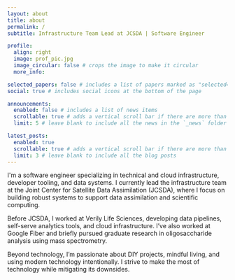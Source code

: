 ```yaml
---
layout: about
title: about
permalink: /
subtitle: Infrastructure Team Lead at JCSDA | Software Engineer

profile:
  align: right
  image: prof_pic.jpg
  image_circular: false # crops the image to make it circular
  more_info:

selected_papers: false # includes a list of papers marked as "selected={true}"
social: true # includes social icons at the bottom of the page

announcements:
  enabled: false # includes a list of news items
  scrollable: true # adds a vertical scroll bar if there are more than 3 news items
  limit: 5 # leave blank to include all the news in the `_news` folder

latest_posts:
  enabled: true
  scrollable: true # adds a vertical scroll bar if there are more than 3 new posts items
  limit: 3 # leave blank to include all the blog posts
---
```


I'm a software engineer specializing in technical and cloud infrastructure, developer tooling, and data systems. I currently lead the infrastructure team at the Joint Center for Satellite Data Assimilation (JCSDA), where I focus on building robust systems to support data assimilation and scientific computing.

Before JCSDA, I worked at Verily Life Sciences, developing data pipelines, self-serve analytics tools, and cloud infrastructure. I’ve also worked at Google Fiber and briefly pursued graduate research in oligosaccharide analysis using mass spectrometry.

Beyond technology, I’m passionate about DIY projects, mindful living, and using modern technology intentionally. I strive to make the most of technology while mitigating its downsides.
